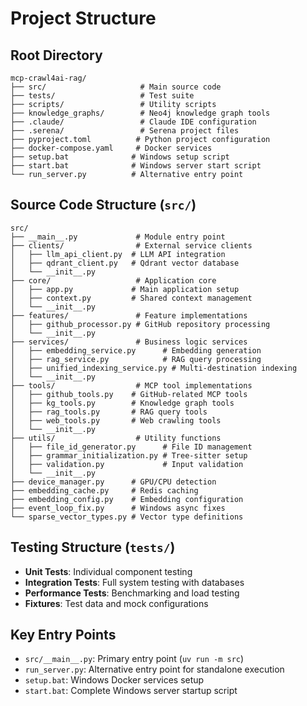 # Project Structure

## Root Directory
```
mcp-crawl4ai-rag/
├── src/                     # Main source code
├── tests/                   # Test suite
├── scripts/                 # Utility scripts
├── knowledge_graphs/        # Neo4j knowledge graph tools
├── .claude/                 # Claude IDE configuration
├── .serena/                 # Serena project files
├── pyproject.toml          # Python project configuration
├── docker-compose.yaml     # Docker services
├── setup.bat              # Windows setup script
├── start.bat              # Windows server start script
└── run_server.py          # Alternative entry point
```

## Source Code Structure (`src/`)
```
src/
├── __main__.py             # Module entry point
├── clients/                # External service clients
│   ├── llm_api_client.py  # LLM API integration
│   ├── qdrant_client.py   # Qdrant vector database
│   └── __init__.py
├── core/                   # Application core
│   ├── app.py             # Main application setup
│   ├── context.py         # Shared context management
│   └── __init__.py
├── features/               # Feature implementations
│   ├── github_processor.py # GitHub repository processing
│   └── __init__.py
├── services/               # Business logic services
│   ├── embedding_service.py      # Embedding generation
│   ├── rag_service.py            # RAG query processing
│   ├── unified_indexing_service.py # Multi-destination indexing
│   └── __init__.py
├── tools/                  # MCP tool implementations
│   ├── github_tools.py    # GitHub-related MCP tools
│   ├── kg_tools.py        # Knowledge graph tools
│   ├── rag_tools.py       # RAG query tools
│   ├── web_tools.py       # Web crawling tools
│   └── __init__.py
├── utils/                  # Utility functions
│   ├── file_id_generator.py      # File ID management
│   ├── grammar_initialization.py # Tree-sitter setup
│   ├── validation.py             # Input validation
│   └── __init__.py
├── device_manager.py      # GPU/CPU detection
├── embedding_cache.py     # Redis caching
├── embedding_config.py    # Embedding configuration
├── event_loop_fix.py      # Windows async fixes
└── sparse_vector_types.py # Vector type definitions
```

## Testing Structure (`tests/`)
- **Unit Tests**: Individual component testing
- **Integration Tests**: Full system testing with databases
- **Performance Tests**: Benchmarking and load testing
- **Fixtures**: Test data and mock configurations

## Key Entry Points
- `src/__main__.py`: Primary entry point (`uv run -m src`)
- `run_server.py`: Alternative entry point for standalone execution
- `setup.bat`: Windows Docker services setup
- `start.bat`: Complete Windows server startup script